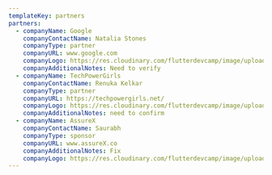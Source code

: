 ```yaml
---
templateKey: partners
partners:
  - companyName: Google
    companyContactName: Natalia Stones
    companyType: partner
    companyURL: www.google.com
    companyLogo: https://res.cloudinary.com/flutterdevcamp/image/upload/c_scale,h_50,w_120/v1661546084/flutterdevcamp/partners/google_logo_pbpema.png
    companyAdditionalNotes: Need to verify
  - companyName: TechPowerGirls
    companyContactName: Renuka Kelkar
    companyType: partner
    companyURL: https://techpowergirls.net/
    companyLogo: https://res.cloudinary.com/flutterdevcamp/image/upload/c_scale,h_50,w_120/v1661546084/flutterdevcamp/partners/tech_power_girlslogo_new_yklapd.png
    companyAdditionalNotes: need to confirm
  - companyName: AssureX
    companyContactName: Saurabh
    companyType: sponsor
    companyURL: www.assureX.co
    companyAdditionalNotes: Fix
    companyLogo: https://res.cloudinary.com/flutterdevcamp/image/upload/c_scale,h_50,w_120/v1661587313/flutterdevcamp/partners/AssureX-Logo_bhgawk.png
---
```

